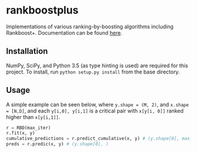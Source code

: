 # rankboostplus
Implementations of various ranking-by-boosting algorithms including Rankboost+. Documentation can be found [here](https://rail-cwru.github.io/rankboostplus/).

## Installation
NumPy, SciPy, and Python 3.5 (as type hinting is used) are required for this project. To install, run `python setup.py install` from the base directory.

## Usage
A simple example can be seen below, where `y.shape = (M, 2)`, and `x.shape = [N,D]`, and each `y[i,0], y[i,1]` is a critical pair with `x[y[i, 0]]` ranked higher than `x[y[i,1]]`. 

```python
r = RBD(max_iter)
r.fit(x, y)
cumulative_predictions = r.predict_cumulative(x, y) # (y.shape[0], max_iter)
preds = r.predic(x, y) # (y.shape[0], )
````
